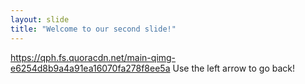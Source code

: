 ```yaml
---
layout: slide
title: "Welcome to our second slide!"
---
```

https://qph.fs.quoracdn.net/main-qimg-e6254d8b9a4a91ea16070fa278f8ee5a
Use the left arrow to go back!
